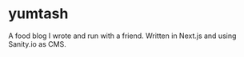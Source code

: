 # yumtash
 A food blog I wrote and run with a friend. Written in Next.js and using Sanity.io as CMS.
